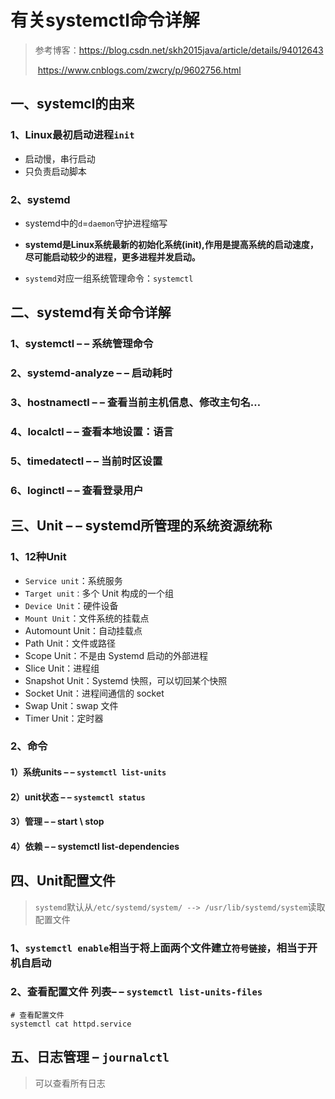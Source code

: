 # 有关systemctl命令详解

>
>
>参考博客：https://blog.csdn.net/skh2015java/article/details/94012643
>
>​					https://www.cnblogs.com/zwcry/p/9602756.html

## 一、systemcl的由来

### 1、Linux最初启动进程`init`

- 启动慢，串行启动
- 只负责启动脚本

### 2、systemd

- systemd中的`d`=`daemon`守护进程缩写

- **systemd是Linux系统最新的初始化系统(init),作用是提高系统的启动速度，尽可能启动较少的进程，更多进程并发启动。**

- `systemd`对应一组系统管理命令：`systemctl`

## 二、systemd有关命令详解

>
>
>

### 1、systemctl – – 系统管理命令

### 2、systemd-analyze – – 启动耗时

### 3、hostnamectl – – 查看当前主机信息、修改主句名…

### 4、localctl – – 查看本地设置：语言

### 5、timedatectl – – 当前时区设置

### 6、loginctl – – 查看登录用户

## 三、Unit – – systemd所管理的系统资源统称

### 1、12种Unit

- `Service unit`：系统服务
- `Target unit：`多个 Unit 构成的一个组
- `````Device Unit`````：硬件设备
- `Mount Unit`：文件系统的挂载点
- Automount Unit：自动挂载点
- Path Unit：文件或路径
- Scope Unit：不是由 Systemd 启动的外部进程
- Slice Unit：进程组
- Snapshot Unit：Systemd 快照，可以切回某个快照
- Socket Unit：进程间通信的 socket
- Swap Unit：swap 文件
- Timer Unit：定时器

### 2、命令

#### 1）系统units – – `systemctl list-units`

#### 2）unit状态 – – `systemctl status`

#### 3）管理 – – start \ stop

#### 4）依赖 – – systemctl list-dependencies

## 四、Unit配置文件

>
>
>`systemd`默认从`/etc/systemd/system/ --> /usr/lib/systemd/system`读取配置文件

### 1、`systemctl enable`相当于将上面两个文件建立`符号链接`，相当于开机自启动

### 2、查看配置文件 列表– – `systemctl list-units-files`

```
# 查看配置文件
systemctl cat httpd.service
```

## 五、日志管理 – `journalctl`

>
>
>可以查看所有日志